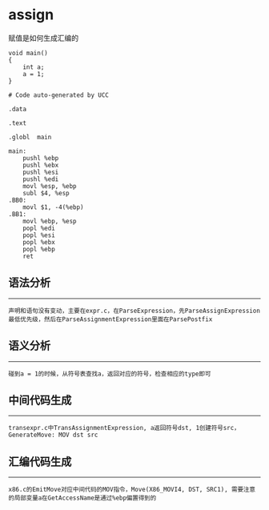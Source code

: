 # assign
赋值是如何生成汇编的
```
void main()
{
    int a;
    a = 1;
}
```

```
# Code auto-generated by UCC

.data

.text

.globl	main

main:
	pushl %ebp
	pushl %ebx
	pushl %esi
	pushl %edi
	movl %esp, %ebp
	subl $4, %esp
.BB0:
	movl $1, -4(%ebp)
.BB1:
	movl %ebp, %esp
	popl %edi
	popl %esi
	popl %ebx
	popl %ebp
	ret
```

## 语法分析
---
	声明和语句没有变动，主要在expr.c，在ParseExpression，先ParseAssignExpression最低优先级，然后在ParseAssignmentExpression里面在ParsePostfix

## 语义分析
---
	碰到a = 1的时候，从符号表查找a，返回对应的符号，检查相应的type即可

## 中间代码生成
---
	transexpr.c中TransAssignmentExpression, a返回符号dst, 1创建符号src，GenerateMove: MOV dst src

## 汇编代码生成
---
	x86.c的EmitMove对应中间代码的MOV指令，Move(X86_MOVI4, DST, SRC1), 需要注意的局部变量a在GetAccessName是通过%ebp偏置得到的

